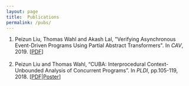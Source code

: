 ```yaml
---
layout: page
title:  Publications
permalink: /pubs/
---
```

<div>
      <ol type="1">
      	<li>
      		Peizun Liu, Thomas Wahl and Akash Lal, "Verifying Asynchronous Event-Driven Programs Using Partial Abstract Transformers". In <i>CAV</i>, 2019.
      		[<a href="https://arxiv.org/abs/1905.09996">PDF</a>]
      	</li><br>
		<li> Peizun Liu and Thomas Wahl, “CUBA: Interprocedural Context-Unbounded Analysis of Concurrent Programs”. In <i>PLDI</i>, pp.105-119, 2018.
		  [<a href="https://dl.acm.org/citation.cfm?id=3192419">PDF</a>|<a href="http://www.ccs.neu.edu/home/lpzun/data/cuba_poster.pdf">Poster</a>]
		</li><br>
      </ol>
  </div>


